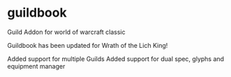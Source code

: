 # guildbook
Guild Addon for world of warcraft classic

Guildbook has been updated for Wrath of the Lich King!

Added support for multiple Guilds
Added support for dual spec, glyphs and equipment manager

